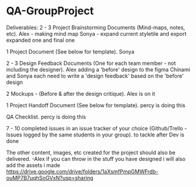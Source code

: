 # QA-GroupProject
Deliverables:
2 - 3 Project Brainstorming Documents (Mind-maps, notes, etc).
Alex - making mind map
Sonya - expand current styletile and export expanded one and final one

1 Project Document (See below for template).
Sonya

2 - 3 Design Feedback Documents (One for each team member - not including the designer).
Alex adding a 'before' design to the figma
Chinami and Sonya each need to write a 'design feedback' based on the 'before' design

2 Mockups - (Before & after the design critique).
Alex is on it

1 Project Handoff Document (See below for template).
percy is doing this

QA Checklist.
percy is doing this

7 - 10 completed issues in an issue tracker of your choice (Github/Trello - Issues logged by the same students in your group).
to tackle after Dev is done

The other content, images, etc created for the project should also be delivered.
-Alex if you can throw in the stuff you have designed 
i will also add the assets i made
https://drive.google.com/drive/folders/1aXsmfPmpGMWFrdb-ouMP7B7uqhSoGVxN?usp=sharing
